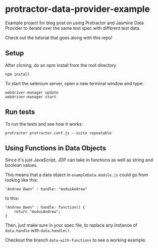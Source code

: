 # protractor-data-provider-example
Example project for blog post on using Protractor and Jasmine Data Provider to iterate over the same test spec with different test data.

Check out the tutorial that goes along with this repo!


## Setup
After cloning, do an npm install from the root directory
```
npm install
```

To start the selenium server, open a new terminal window and type:
```
webdriver-manager update
webdriver-manager start
```

## Run tests
To run the tests and see how it works:
```
protractor protractor.conf.js --suite repeatable
```
## Using Functions in Data Objects
Since it's just JavaScript, JDP can take in functions as well as string and boolean values.

This means that a data object in `exampleData.module.js` could go from looking like this:
```
"Andrew Owen" : handle: "modusAndrew"
```
to this:
```
"Andrew Owen" : handle: function() {
	return "modusAndrew";
}
```

Then, just make sure in your spec file, to replace any instance of `data.handle` with `data.handle()`.

Checkout the branch `data-with-functions` to see a working example.
